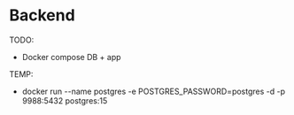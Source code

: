 # Backend

TODO:
- Docker compose DB + app

TEMP:
- docker run --name postgres -e POSTGRES_PASSWORD=postgres -d -p 9988:5432 postgres:15
